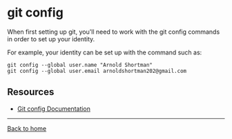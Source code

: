 # git config

When first setting up git, you'll need to work with the git config commands in order to set up your identity. 

For example, your identity can be set up with the command such as:

```
git config --global user.name "Arnold Shortman"
git config --global user.email arnoldshortman202@gmail.com
```

## Resources

- [Git config Documentation](https://git-scm.com/docs/git-config)
---

[Back to home](../README.md)